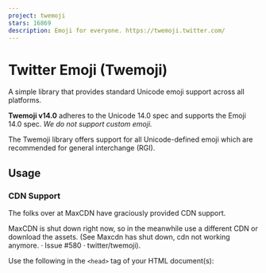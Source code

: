 ```yaml
---
project: twemoji
stars: 16869
description: Emoji for everyone. https://twemoji.twitter.com/
---
```


Twitter Emoji (Twemoji)
=======================

A simple library that provides standard Unicode emoji support across all platforms.

**Twemoji v14.0** adheres to the Unicode 14.0 spec and supports the Emoji 14.0 spec. _We do not support custom emoji._

The Twemoji library offers support for all Unicode-defined emoji which are recommended for general interchange (RGI).

Usage
-----

### CDN Support

The folks over at MaxCDN have graciously provided CDN support.

MaxCDN is shut down right now, so in the meanwhile use a different CDN or download the assets. (See Maxcdn has shut down, cdn not working anymore. · Issue #580 · twitter/twemoji).

Use the following in the `<head>` tag of your HTML document(s):

<script src\="https://unpkg.com/twemoji@latest/dist/twemoji.min.js" crossorigin\="anonymous"\></script\>

This guarantees that you will always use the latest version of the library.

If, instead, you'd like to include the latest version explicitly, you can add the following tag:

<script src\="https://unpkg.com/twemoji@14.0.2/dist/twemoji.min.js" integrity\="sha384-ICOlZarapRIX6UjKPcWKEpubjg7lGADN7Y9fYP4DU9zm0aPFhgnP5ef+XFaPyKv+" crossorigin\="anonymous"\></script\>

### Download

If instead you want to download a specific version, please look at the `gh-pages` branch, where you will find the built assets for both our latest and older versions.

API
---

Following are all the methods exposed in the `twemoji` namespace.

### twemoji.parse( ... ) V1

This is the main parsing utility and has 3 overloads per parsing type.

Although there are two kinds of parsing supported by this utility, we recommend you use DOM parsing, explained below. Each type of parsing accepts a callback to generate an image source or an options object with parsing info.

The second kind of parsing is string parsing, explained in the legacy documentation here. This is unrecommended because this method does not sanitize the string or otherwise prevent malicious code from being executed; such sanitization is out of scope.

#### DOM parsing

If the first argument to `twemoji.parse` is an `HTMLElement`, generated image tags will replace emoji that are **inside `#text` nodes only** without compromising surrounding nodes or listeners, and completely avoiding the usage of `innerHTML`.

If security is a major concern, this parsing can be considered the safest option but with a slight performance penalty due to DOM operations that are inevitably _costly_.

var div \= document.createElement('div');
div.textContent \= 'I \\u2764\\uFE0F emoji!';
document.body.appendChild(div);

twemoji.parse(document.body);

var img \= div.querySelector('img');

// note the div is preserved
img.parentNode \=== div; // true

img.src;        // https://twemoji.maxcdn.com/v/latest/72x72/2764.png
img.alt;        // \\u2764\\uFE0F
img.className;  // emoji
img.draggable;  // false

All other overloads described for `string` are available in exactly the same way for DOM parsing.

### Object as parameter

Here's the list of properties accepted by the optional object that can be passed to the `parse` function.

  {
    callback: Function,   // default the common replacer
    attributes: Function, // default returns {}
    base: string,         // default MaxCDN
    ext: string,          // default ".png"
    className: string,    // default "emoji"
    size: string|number,  // default "72x72"
    folder: string        // in case it's specified
                          // it replaces .size info, if any
  }

#### callback

The function to invoke in order to generate image `src`(s).

By default it is a function like the following one:

function imageSourceGenerator(icon, options) {
  return ''.concat(
    options.base, // by default Twitter Inc. CDN
    options.size, // by default "72x72" string
    '/',
    icon,         // the found emoji as code point
    options.ext   // by default ".png"
  );
}

#### base

The default url is the same as `twemoji.base`, so if you modify the former, it will reflect as default for all parsed strings or nodes.

#### ext

The default image extension is the same as `twemoji.ext` which is `".png"`.

If you modify the former, it will reflect as default for all parsed strings or nodes.

#### className

The default `class` for each generated image is `emoji`. It is possible to specify a different one through this property.

##### size

The default asset size is the same as `twemoji.size` which is `"72x72"`.

If you modify the former, it will reflect as default for all parsed strings or nodes.

#### folder

In case you don't want to specify a size for the image. It is possible to choose a folder, as in the case of SVG emoji.

twemoji.parse(genericNode, {
  folder: 'svg',
  ext: '.svg'
});

This will generate urls such `https://twemoji.maxcdn.com/svg/2764.svg` instead of using a specific size based image.

Utilities
---------

Basic utilities / helpers to convert code points to JavaScript surrogates and vice versa.

### twemoji.convert.fromCodePoint()

For a given HEX codepoint, returns UTF-16 surrogate pairs.

twemoji.convert.fromCodePoint('1f1e8');
 // "\\ud83c\\udde8"

### twemoji.convert.toCodePoint()

For given UTF-16 surrogate pairs, returns the equivalent HEX codepoint.

 twemoji.convert.toCodePoint('\\ud83c\\udde8\\ud83c\\uddf3');
 // "1f1e8-1f1f3"

 twemoji.convert.toCodePoint('\\ud83c\\udde8\\ud83c\\uddf3', '~');
 // "1f1e8~1f1f3"

Tips
----

### Inline Styles

If you'd like to size the emoji according to the surrounding text, you can add the following CSS to your stylesheet:

img.emoji {
   height: 1em;
   width: 1em;
   margin: 0 .05em 0 .1em;
   vertical-align: \-0.1em;
}

This will make sure emoji derive their width and height from the `font-size` of the text they're shown with. It also adds just a little bit of space before and after each emoji, and pulls them upwards a little bit for better optical alignment.

### UTF-8 Character Set

To properly support emoji, the document character set must be set to UTF-8. This can be done by including the following meta tag in the document `<head>`

<meta charset\="utf-8"\>

### Exclude Characters (V1)

To exclude certain characters from being replaced by twemoji.js, call twemoji.parse() with a callback, returning false for the specific unicode icon. For example:

twemoji.parse(document.body, {
    callback: function(icon, options, variant) {
        switch ( icon ) {
            case 'a9':      // © copyright
            case 'ae':      // ® registered trademark
            case '2122':    // ™ trademark
                return false;
        }
        return ''.concat(options.base, options.size, '/', icon, options.ext);
    }
});

Legacy API (V1)
---------------

If you're still using our V1 API, you can read our legacy documentation here.

Contributing
------------

The contributing documentation can be found here.

Attribution Requirements
------------------------

As an open source project, attribution is critical from a legal, practical and motivational perspective in our opinion. The graphics are licensed under the CC-BY 4.0 which has a pretty good guide on best practices for attribution.

However, we consider the guide a bit onerous and as a project, will accept a mention in a project README or an 'About' section or footer on a website. In mobile applications, a common place would be in the Settings/About section (for example, see the mobile Twitter application Settings->About->Legal section). We would consider a mention in the HTML/JS source sufficient also.

Community Projects
------------------

-   Twemoji Cheatsheet by @ShahriarKh: An easy-to-use cheatsheet for exploring, copying and downloading emojis!
-   Twemoji Amazing by @SebastianAigner: Use Twemoji using CSS classes (like Font Awesome).
-   Twemoji Ruby by @JollyGoodCode: Use Twemoji in Ruby.
-   Twemoji Utils by @gustavwilliam: Utilities for finding and downloading Twemoji source files.
-   Twemoji for Pencil by @Nathanielnw: Use Twemoji in Pencil.
-   FrwTwemoji - Twemoji in dotnet by @FrenchW: Use Twemoji in any dotnet project (C#, asp.net ...).
-   Emojiawesome - Twemoji for Yellow by @datenstrom: Use Twemoji on your website.
-   EmojiPanel for Twitter by @danielbovey: Insert Twemoji into your tweets on twitter.com.
-   Twitter Color Emoji font by @bderickson: Use Twemoji as your system default font on Linux & OS X.
-   Emojica by @xoudini: An iOS framework allowing you to replace all standard emoji in strings with Twemoji.
-   gwt-twemoji by @nbartels: Use Twemoji in GWT
-   JavaFXEmojiTextFlow by @pavlobu: A JavaFX library allowing you to replace all standard emoji in extended EmojiTextFlow with Twemoji.
-   Vue Twemoji Picker by @kevinfaguiar: A fast plug-n-play Twemoji Picker (+textarea for Twemoji rendering) for Vue.
-   \[Unmaintained\] Twemoji Awesome by @ellekasai: Use Twemoji using CSS classes (like Font Awesome).
-   EmojiOnRoku by @KasperGam: Use Twemoji on Roku!
-   LaTeX Twemoji by @rossel.jost: Use Twemoji in LaTeX.
-   PHP Twemoji by @Astrotomic: Use twemoji within your PHP website project's by replacing standard Emoji with twemoji urls.

Committers and Contributors
---------------------------

-   Justine De Caires (Twitter)
-   Jason Sofonia (Twitter)
-   Bryan Haggerty (ex-Twitter)
-   Nathan Downs (ex-Twitter)
-   Tom Wuttke (ex-Twitter)
-   Andrea Giammarchi (ex-Twitter)
-   Joen Asmussen (WordPress)
-   Marcus Kazmierczak (WordPress)

The goal of this project is to simply provide emoji for everyone. We definitely welcome improvements and fixes, but we may not merge every pull request suggested by the community due to the simple nature of the project.

The rules for contributing are available in the `CONTRIBUTING.md` file.

Thank you to all of our contributors.

License
-------

Copyright 2019 Twitter, Inc and other contributors

Code licensed under the MIT License: http://opensource.org/licenses/MIT

Graphics licensed under CC-BY 4.0: https://creativecommons.org/licenses/by/4.0/
